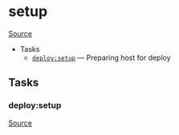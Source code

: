 <!-- DO NOT EDIT THIS FILE! -->
<!-- Instead edit recipe/deploy/setup.php -->
<!-- Then run bin/docgen -->

# setup

[Source](/recipe/deploy/setup.php)



* Tasks
  * [`deploy:setup`](#deploysetup) — Preparing host for deploy


## Tasks
### deploy:setup
[Source](https://github.com/deployphp/deployer/search?q=%22deploy%3Asetup%22+in%3Afile+language%3Aphp+path%3Arecipe%2Fdeploy+filename%3Asetup.php)



